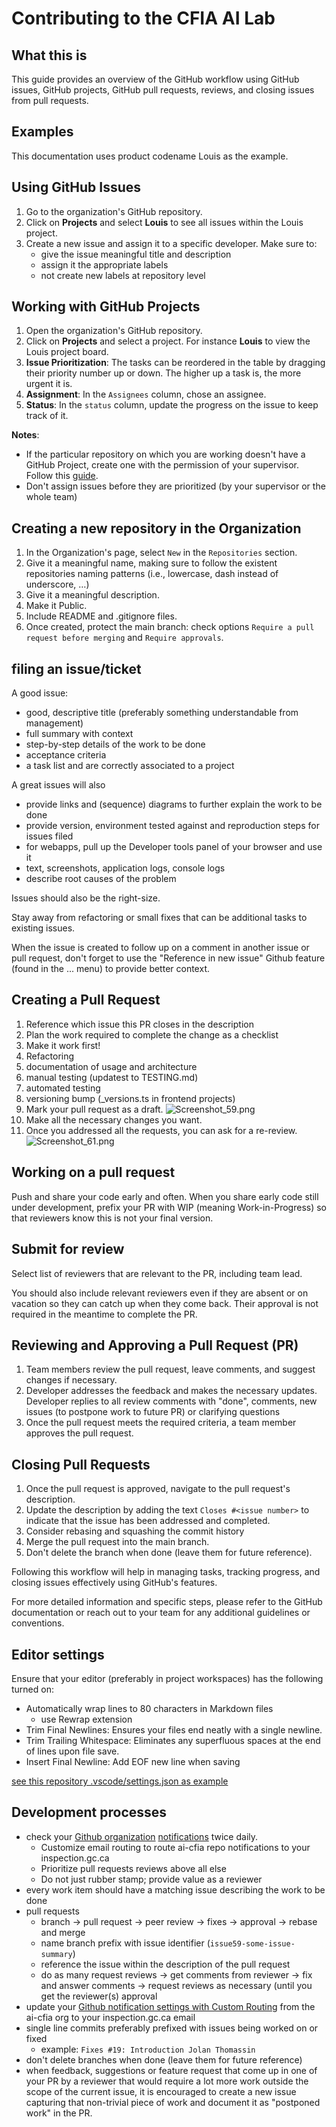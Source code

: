# Contributing to the CFIA AI Lab

## What this is

This guide provides an overview of the GitHub workflow using GitHub issues,
GitHub projects, GitHub pull requests, reviews, and closing issues from pull
requests.

## Examples

This documentation uses product codename Louis as the example.

## Using GitHub Issues

1. Go to the organization's GitHub repository.
2. Click on **Projects** and select **Louis** to see all issues within the Louis
   project.
3. Create a new issue and assign it to a specific developer. Make sure to:
   - give the issue meaningful title and description
   - assign it the appropriate labels
   - not create new labels at repository level

## Working with GitHub Projects

1. Open the organization's GitHub repository.
2. Click on **Projects** and select a project. For instance **Louis** to view
   the Louis project board.
3. **Issue Prioritization**: The tasks can be reordered in the table by dragging
   their priority number up or down. The higher up a task is, the more urgent it
   is.
4. **Assignment**: In the `Assignees` column, chose an assignee.
5. **Status**: In the `status` column, update the progress on the issue to keep
   track of it.

**Notes**:
- If the particular repository on which you are working doesn't have a GitHub
  Project, create one with the permission of your supervisor. Follow this
  [guide](https://docs.github.com/en/issues/planning-and-tracking-with-projects/learning-about-projects/quickstart-for-projects).
- Don't assign issues before they are prioritized (by your supervisor or the
  whole team)

## Creating a new repository in the Organization

1. In the Organization's page, select `New` in the `Repositories` section.
2. Give it a meaningful name, making sure to follow the existent repositories
   naming patterns (i.e., lowercase, dash instead of underscore, …)
3. Give it a meaningful description.
4. Make it Public.
5. Include README and .gitignore files.
6. Once created, protect the main branch: check options `Require a pull request
   before merging` and `Require approvals`.

## filing an issue/ticket

A good issue:

* good, descriptive title (preferably something understandable from management)
* full summary with context
* step-by-step details of the work to be done
* acceptance criteria
* a task list and are correctly associated to a project

A great issues will also

* provide links and (sequence) diagrams to further explain the work to be done
* provide version, environment tested against and reproduction steps for issues
  filed
* for webapps, pull up the Developer tools panel of your browser and use it
* text, screenshots, application logs, console logs
* describe root causes of the problem

Issues should also be the right-size.

Stay away from refactoring or small fixes that can be additional tasks to
existing issues.

When the issue is created to follow up on a comment in another issue or pull
request, don't forget to use the "Reference in new issue" Github feature (found
in the ... menu) to provide better context.

## Creating a Pull Request

1. Reference which issue this PR closes in the description
1. Plan the work required to complete the change as a checklist
  1. Make it work first!
  1. Refactoring
  1. documentation of usage and architecture
  1. manual testing (updatest to TESTING.md)
  1. automated testing
  1. versioning bump (_versions.ts in frontend projects)
1. Mark your pull request as a draft.
![Screenshot_59.png](/.attachments/Screenshot_59-8fb3dd7c-dc99-4c2f-8dc1-02dfef9f503b.png)
 2. Make all the necessary changes you want.
3. Once you addressed all the requests, you can ask for a re-review.
![Screenshot_61.png](/.attachments/Screenshot_61-7794e4a4-30af-421c-a70a-306ef0b58b99.png)

## Working on a pull request

Push and share your code early and often. When you share early code still under
development, prefix your PR with WIP (meaning Work-in-Progress) so that
reviewers know this is not your final version.

## Submit for review

Select list of reviewers that are relevant to the PR, including team lead.

You should also include relevant reviewers even if they are absent or on
vacation so they can catch up when they come back. Their approval is not
required in the meantime to complete the PR.

## Reviewing and Approving a Pull Request (PR)

1. Team members review the pull request, leave comments, and suggest changes if
   necessary.
2. Developer addresses the feedback and makes the necessary updates. Developer
   replies to all review comments with "done", comments, new issues (to postpone
   work to future PR) or clarifying questions
3. Once the pull request meets the required criteria, a team member approves the
   pull request.


## Closing Pull Requests

1. Once the pull request is approved, navigate to the pull request's
   description.
1. Update the description by adding the text `Closes #<issue number>` to
   indicate that the issue has been addressed and completed.
1. Consider rebasing and squashing the commit history
1. Merge the pull request into the main branch.
1. Don't delete the branch when done (leave them for future reference).

Following this workflow will help in managing tasks, tracking progress, and
closing issues effectively using GitHub's features.

For more detailed information and specific steps, please refer to the GitHub
documentation or reach out to your team for any additional guidelines or
conventions.

## Editor settings

Ensure that your editor (preferably in project workspaces) has the following
turned on:

* Automatically wrap lines to 80 characters in Markdown files
  * use Rewrap extension
* Trim Final Newlines: Ensures your files end neatly with a single newline.
* Trim Trailing Whitespace: Eliminates any superfluous spaces at the end of
  lines upon file save.
* Insert Final Newline: Add EOF new line when saving

[see this repository .vscode/settings.json as example](/.vscode/settings.json)

## Development processes

* check your [Github organization](https://github.com/ai-cfia)
  [notifications](https://github.com/notifications) twice daily.
  * Customize email routing to route ai-cfia repo notifications to your
    inspection.gc.ca
  * Prioritize pull requests reviews above all else
  * Do not just rubber stamp; provide value as a reviewer
* every work item should have a matching issue describing the work to be done
* pull requests
  * branch -> pull request -> peer review -> fixes -> approval -> rebase and
    merge
  * name branch prefix with issue identifier (```issue59-some-issue-summary```)
  * reference the issue within the description of the pull request
  * do as many request reviews -> get comments from reviewer -> fix and answer
    comments -> request reviews as necessary (until you get the reviewer(s)
    approval
* update your [Github notification settings with Custom
  Routing](https://github.com/settings/notifications/custom_routing) from the
  ai-cfia org to your inspection.gc.ca email
* single line commits preferably prefixed with issues being worked on or fixed
  * example: `Fixes #19: Introduction Jolan Thomassin`
* don't delete branches when done (leave them for future reference)
* when feedback, suggestions or feature request that come up in one of your PR
  by a reviewer that would require a lot more work outside the scope of the
  current issue, it is encouraged to create a new issue capturing that
  non-trivial piece of work and document it as "postponed work" in the PR.
